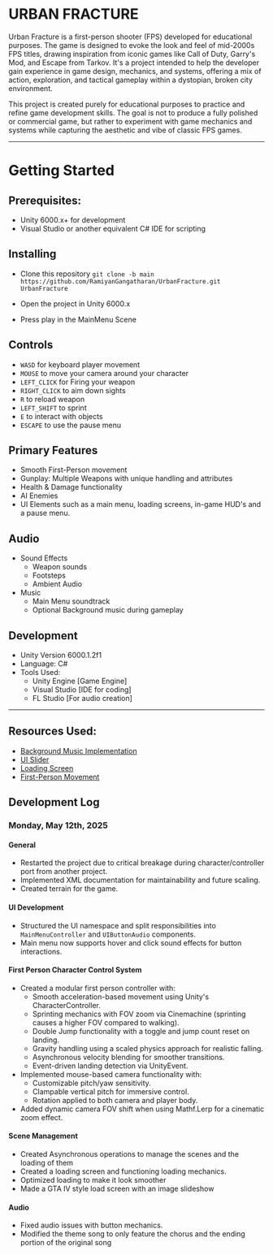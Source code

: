# URBAN FRACTURE

Urban Fracture is a first-person shooter (FPS) developed for educational purposes. The game is designed to evoke the look and feel of mid-2000s FPS titles, drawing inspiration from iconic games like Call of Duty, Garry's Mod, and Escape from Tarkov. It's a project intended to help the developer gain experience in game design, mechanics, and systems, offering a mix of action, exploration, and tactical gameplay within a dystopian, broken city environment.

This project is created purely for educational purposes to practice and refine game development skills. The goal is not to produce a fully polished or commercial game, but rather to experiment with game mechanics and systems while capturing the aesthetic and vibe of classic FPS games.

--- 

# Getting Started

## Prerequisites:

- Unity 6000.x+ for development
- Visual Studio or another equivalent C# IDE for scripting

## Installing
- Clone this repository `git clone -b main https://github.com/RamiyanGangatharan/UrbanFracture.git UrbanFracture`

- Open the project in Unity 6000.x
- Press play in the MainMenu Scene

## Controls
- `WASD` for keyboard player movement
- `MOUSE` to move your camera around your character
- `LEFT_CLICK` for Firing your weapon
- `RIGHT_CLICK` to aim down sights
- `R` to reload weapon
- `LEFT_SHIFT` to sprint
- `E` to interact with objects
- `ESCAPE` to use the pause menu

## Primary Features
- Smooth First-Person movement 
- Gunplay: Multiple Weapons with unique handling and attributes
- Health & Damage functionality
- AI Enemies
- UI Elements such as a main menu, loading screens, in-game HUD's and a pause menu.

## Audio
- Sound Effects
    - Weapon sounds
    - Footsteps
    - Ambient Audio
- Music
    - Main Menu soundtrack
    - Optional Background music during gameplay

## Development 
- Unity Version 6000.1.2f1
- Language: C#
- Tools Used:
    - Unity Engine [Game Engine]
    - Visual Studio [IDE for coding]
    - FL Studio [For audio creation]

---

## Resources Used:
- [Background Music Implementation](https://damiandabrowski.medium.com/how-to-add-and-manage-background-music-in-your-unity-projects-86cd5889a542)
- [UI Slider](https://youtu.be/oya8_SlLXb0)
- [Loading Screen](https://youtu.be/NyFYNsC3H8k)
- [First-Person Movement](https://youtu.be/41MD0s9FiXI)

## Development Log

### Monday, May 12th, 2025
#### General
- Restarted the project due to critical breakage during character/controller port from another project.
- Implemented XML documentation for maintainability and future scaling.  
- Created terrain for the game.

#### UI Development
- Structured the UI namespace and split responsibilities into `MainMenuController` and `UIButtonAudio` components.
- Main menu now supports hover and click sound effects for button interactions.

#### First Person Character Control System
- Created a modular first person controller with:
    - Smooth acceleration-based movement using Unity's CharacterController.
    - Sprinting mechanics with FOV zoom via Cinemachine (sprinting causes a higher FOV compared to walking).
    - Double Jump functionality with a toggle and jump count reset on landing.
    - Gravity handling using a scaled physics approach for realistic falling.
    - Asynchronous velocity blending for smoother transitions.
    - Event-driven landing detection via UnityEvent.
- Implemented mouse-based camera functionality with:
    - Customizable pitch/yaw sensitivity.
    - Clampable vertical pitch for immersive control.
    - Rotation applied to both camera and player body.
- Added dynamic camera FOV shift when using Mathf.Lerp for a cinematic zoom effect.

#### Scene Management
- Created Asynchronous operations to manage the scenes and the loading of them
- Created a loading screen and functioning loading mechanics.
- Optimized loading to make it look smoother
- Made a GTA IV style load screen with an image slideshow

#### Audio
- Fixed audio issues with button mechanics.
- Modified the theme song to only feature the chorus and the ending portion of the original song
